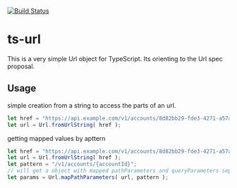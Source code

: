 [![Build Status](https://travis-ci.org/atothek1/ts-url.svg?branch=master)](https://travis-ci.org/atothek1/ts-url)
# ts-url
This is a very simple Url object for TypeScript.
Its orienting to the Url spec proposal.
## Usage
simple creation from a string to access the parts of an url.

```javascript
let href = "https://api.example.com/v1/accounts/8d82bb29-fde3-4271-a57a-f4b702f3b734";
let url = Url.fromUrlString( href );
```
getting mapped values by apttern
```javascript
let href = "https://api.example.com/v1/accounts/8d82bb29-fde3-4271-a57a-f4b702f3b734?orders=true";
let url = Url.fromUrlString( href );
let pattern = "/v1/accounts/{accountId}";
// will get a object with mapped pathParameters and queryParameters seperated
let params = Url.mapPathParameters( url, pattern );
```